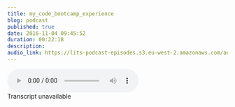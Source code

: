 ```yaml
---
title: my_code_bootcamp_experience
blog: podcast
published: true
date: 2016-11-04 09:45:52
duration: 00:22:18
description:
audio_link: https://lits-podcast-episodes.s3.eu-west-2.amazonaws.com/audio/my_code_bootcamp_experience_1.mp3
---
```

<div class="row">
<audio controls src='https://lits-podcast-episodes.s3.eu-west-2.amazonaws.com/audio/my_code_bootcamp_experience_1.mp3' class="col-md-12">
      Your browser does not support the <code>audio</code> element.
    </audio>
</div>
Transcript unavailable

[//]: # (Jobseeker's allowance sounds amazing, cause it's money the government gives you because you're unemployed. But I kind of feel like the mental Sze are behind the whole job centre benefits system. I'm sure, like Voldemort has a big role to play everyone and welcome to lost in the source. It's good to be bad for gift. My nasal sander force. I'm sick. So I made a parts to blow my nose and, like, you know, clean my eyes at some point because sinuses are a mess right now, but yeah. Um, today we're going to be talking about my boot camp experience and how I found that whole thing. It has higher than lows on. I'm going to be leaving that names off. Um, call pricks, so to speak, just for the sake of, like, I just can't be bothered or any black drama or anything like that. But it probably won't be difficult to find out who they are. Especially if you've heard my storey before. On especially if you know, you've previously asked me Oh, where did you go to DEA boot camp. And I've told you, um, Andi, probably like on my CV or something. Anyway, so Yeah, boot camp. So let's start at uni. I did creative writing and English literature, and uni was a blast. I didn't have any friends on DH. That doesn't sound is bad as it is. Like it not having friends wasn't terrible, that's all. It was actually pretty all right. I didn't have any uni friends. I had, like, real life friends. So after uni, I graduated on DH. That was all amazing, except for the fact that I didn't have a drop or have any jobs lined up. And that was because I wasn't looking. That is just cause I was looking and not getting anything. My writing was good. My writing still is good. I think I haven't done much of her recently. Um, but yeah, no one really wanted to, like, hire me, so that kind of sucked. So I thought to myself that if I had a full blown website, I'd be able to get hired, and, you know, I'd get all the calls and that the Guardian and the times and whoever would like, pick me up and I'll be in a amazing writer. Um, obviously, things didn't happen that way, But what ended up happening is that in deciding to build my own websites, I learn how to code. Basically, I couldn't afford to pay anyone toe code the website for me because I was on Jobseeker's allows at the time. But for those of you who don't know, Jobseeker's allowance is what Who Jobseeker's allowance sounds amazing cause it's money the government gives you because you're unemployed. But I kind of feel like the mental Sze are behind the whole job centre benefits system. I'm sure like Voldemort has a big role to play because the whole process is pretty so sucking. It is pretty horrible. So that wasn't a good time. But, um, I learned how to cope because I couldn't afford to pay anyone to do that on DH. I discovered, like the AEL these other languages. So I can, I thought was just like Hatim al CSS and then everything else was like super intense and super math C. And then I got on co academy, my favourite learning to code website. Everyone should be Concord Academy and those that hang on a minute. I don't even have to know what two plus two is to do this bit of Java script. And I don't have to know my times, tables or algebra or, like, you know, grafts to, like, know how to code and re because it looks a lot like English. And so that was like a mind alone moment. It was amazing. And so I just started exploring and co academy was free, which is amazing and just the ideal price for around that time and still is the idol price for not because free is always good. Mostly good, usually good. And so, yeah, I just began Teo kind of explore in that room and just decided, like, one day, I was kind of like, What if I could do this as a career? Like, how would that look like, what would I need to do to do this professionally? And I started Googling and researching on one of the first things. I mean searches like, Okay, how much do these people even make how much the code is even make? And I saw the figures on I was dumbfounded. I was just like starting salary 25 k. That's ridiculous, cause I was at the time looking at jobs that were like 18 k 20 cave. I was lucky. And that was like Rifi mon, 20 km wealthy. I am rich, but yeah. So the money was really good, Because if you're starting at 25 then everywhere red was like pay increases and pay rises are ridiculous as well in the industry. So I was like, Okay, fine. Actually, this works. What do I have to do that? What qualifications do I need to become a developer? And I just started realising that you don't need traditional qualifications. You didn't need a degree or engineering degree because that was my main concern. I didn't want to go back to uni for another 3 to 4 years to get back a computer science degree. There are boot camps that were popping up, and I thought, Wow, boot camp. Three months in the training. And essentially, you learned the basics. You learned the cause to be at least a junior developer on as that. That sounds amazing. That sounds ideo. So I decided to go for it. Now it's so important to research your options If you want to become a developer, if you want to go into coding research, your options, like maybe university is better for you because you learn a wide variety of things. You learned loads of different things instead of one thing really intensely. And that may give you better choice to decide. Like what you actually want to do. You know, maybe a boot camp is more suited for you because you are. Do you know what you want to do? And you just want to focus on this one thing and do it well or well enough. And so just research Google, find the right boot camps for you. The right courses. Figure out what the curriculums are for. Different boot camps compare because you're paying a lot of money for this. So you need to be able to compare and get the most bang for your buck. Um, so I did a lot of research, and I decided to go to this one place and we'll call this place the Red House. So I decided to go to the Red House on DH Essentially what? This place? What won it over for me was the fact that the Red House offered you three months paid work experience on the back off the few months off coding of learning how to code since the last six months in total. And I just look, that was amazing because no one else really offers that. No. Now offers that at all. And that means you. Well, that should have meant that you also get support in looking and finding a drop, Looking for finding a job, which was I deal because the whole reason I was in this predicament in the first place is because I couldn't get a job. So the tutor took a real big chance of me because I was then least knowledgeable out of everyone who was in my cohort like compared to everyone else. I was like the novice off the novices, Andi. And so it was like a gamble for him because it may have been like I mean, he would have still got my money anyway, but it may have just been like a waste of time. So anyway, I start this thing and I'm super excited, and I'm like, woo woo new chapter in my life And it feels like, you know, and you just like and a really bad relationship. And you've got this new lease oflife and just want to do everything and accomplish all the things you cut your hair. It was like that, except I didn't cut my hair. Um, but I had that new lease oflife and are super excited. And then I started on DH. Everything just got super real Coding is hard. Coding is difficult, and I found it really difficult when I started. And I would because I'm so used to like independent learning at Union Off. The stuff we had to do was independent. You write alone, read your books alone, essays. All that stuff is done alone. You have seminars off course, but typically was like independent learning. So I went into the boot camp with that mentality, and that was actually a big mistake for me. I shouldn't have done that because coding is also very communal. It's about asking the right questions on getting the answers that you need. It's about helping other people. It's about people helping you. It's about, you know, just learning off of people. There's a role, share and culture in particular code and communities. I can't speak for all of them. I can speak for Ruby on Ben Ruby. There is quite a bit of a sharing culture. But because I went in to have an independent mind set, I felt like the 1st 46 weeks were terrible for me. It was absolutely horrid. I was doing very, very badly, and I'm not used to failing. And I'm not used to finding things difficult either. So this was just like, Oh my gosh, what am I doing? I've made a huge steak, I'm a failure, and I was having all these really bad thoughts, and it was coming across my workers. Well, my work was just terrible. And then, you know, the half point if you came and my Tito is just like, you're doing really badly what's going on. And I was just like, it's so hard, What do I do? And he was just, like, just ask, like, if you're finding it difficult, just ask me. And I spoke to some of my other colleagues and peers and they were also finding it difficult. And that comforted me not because they found it difficult and, you know, weren't doing amazingly either. But just because I wasn't the only one, it meant that this thing wasn't it wasn't like, you know, because I was no intelligent or anything like that. This was Everyone finds code in difficult ever friends coding hard. So I start After that, I started asking questions. I started, like, you know, really trying to get the answers. I need it. If I didn't understand something, I would ask. And that's definitely the way to go with this. I would like with coding. So after that, you know, things started to pick up and look up, and I did well, my final assignment, and I presented its a whole bunch of like developers and industry people. And then it was time to start to do interviews on DH. The five of us in the cohort for all of us wanted to get jobs after through the the Red House on DH outs of before, I was the only one who didn't get a job, and I was also the only black woman. Although the cohort was quiet, multicultural on the gender balance was decent, but still it was like I was the only one who didn't get a job at my cheetah. Time was like, You know, I don't know why you're not getting a job, because your interview technique is really good. Your work is good. You're like a ball and all of this, You know, all this good stuff that meant I should be getting a job. And I just wasn't even when I was the last person to possibly get a job, it was like I wasn't getting it, so I ended up working for the Red House. Now, the waiver work experience goes is that they place you in a client company, which is what the interviews are for on DH through that they also get a senior developer. So they get a junior developer on the senior developed on the senior developer is kind of better. Coach. Did you develop in their new professional role now because I was working for the Red House? Um, it meant that there was no real chance of it becoming permanent. Or maybe there was. But I knew for a fact that this isn't what I wanted to be Permanently. I wanted to be doing different kind of work. Um, so I was looking for my own jobs, you know, I was trying to get interviews and emailing my CV out and all of that stuff on DH, they were at the time. They were supposedly also looking for jobs for me. Then I got sick. I get migraines, which I think are linked to stress. But the doctors don't know what is at the moment. And so I got migraines. And then I also got like a really bad case of the cold or flu or some sort, very similar to what I have now, actually. So I was out for a few days, about 2 to 3 days, and then I got back to work and my boss took me out for lunch on over lunch. He told me that basically, um, I should probably try and get a job by myself because companies don't want to hire both me and him on DH. Basically, I'm no, He fired me. Essentially, there's no real. And I said to put it, He's fired me. He said I should look for a job myself because of the companies. Didn't want to get him a swell at the time. It made sense, but looking back on, it's like what five paid you this money. Do your job to the maximum term, right? And then he started saying that maybe I should, you know, come back and retrain and all of this kind of stuff. And that kind of sent alarm bells for me because it's like if all this time I've needed to be trained, why did he say that the beginning? Why did you pass me if I wasn't good enough on DH? That's something that I think I've had to deal with a lot of industry, like trying to prove that I'm good enough or that I'm intelligent or that I know the work. That's been a common theme for two people who have hired me. So the the idea is like if you hire someone you know that they're good enough because you've hired them to do the job, you wouldn't hide them if they weren't good enough. And yet, after being hide, I still have to prove that I know what it is I'm doing, or that I want to learn, at least you know. But anyway, um, so I was fired and that was a shell shock on DH. Really disappointing on it meant I had to go back on Jobseeker's allowance because there was definitely no income coming in again, and it was real low point because it's kind of like, Wow, I've spent all this money to learn how to code and get a job and I'm back in Voldemort's layer and it just wasn't a good feeling. So one of the people on the cohort had a guy who's looking for mentee, and he put me in touch with him and this guy basically paid me while I was on Jobseeker's allowance as well. Tio come in and do some work with him like a few days a week, and that was a really good experience and I was like learning a lot and I e mailed my CV out as well and I got a few call backs and I might actually for work experience because I thought I wasn't good enough to get like her full time job because this is hard for at the time and someone gave me a full time job and that was really amazing. So I got my first job, no relief. I wasn't haven't but that's near Portsmouth but that's like two hours from London. But it was just such a nice turn of events because things have been going so crappy and so crummy. Um, for the last few months, to get my first job was just like, Wow, amazing. I am good enough. You know, I have made it all that money spent was all useless. It was was definitely worthwhile worth something. So yeah, that's pretty much my boot camp experience. There's definitely highs and lows on the highest. Definitely have helped me with my jobs that have come after, and the lows have taught me a lot of lessons, especially a lot of lessons about the industry on DH. I think it's very important that you find the right a place for you. So definitely research, research, research, research and also don't put too much expectations and things like, Just because you go to a boot camp in you do the course does not mean you're going to get a job. You definitely have to still work for the job. Apply to jobs on DH. Make sure your portfolio is worth showing and you have work to show. I I did have worked to show, but just in case you know it's not going to boot camp isn't the magic fix and if you if you are thinking about code and then just do it going coed academy and do a haste Herrmann CSS course. And it may seem really difficult, but I promise you, when you change that background colour from white to red or blue or yellow, you are going to feel amazing. It seems so minor and so simple, but honestly, like it's so amazing, the feeling knowing that you are learning this new thing and getting it and doing it to just do it, just go on co academy. It's free creating account and just do one of the courses. I definitely started hating Mel CSS. If you're not, don't ride him before there. Um, what else? What other teams do I have? Yeah, everyone finds code and hard. This is something that I didn't really know in my boot camp experience, even towards the end, even when I got my first job. It's not something I've learned until like my second job. My current job is that everyone finds coding really difficult from senior developers to junior developers. Everybody, people who've been in the industry for 20 years still found code and really hard because it's hard on. There's nothing wrong with that. There's nothing wrong with it being hard, and you're not unintelligent for finding it difficult at all. It's not a comment on your smarts. It's no comment on who you are. It's just coding is our programming. A computer is heart, and that's because computers are dumb, like computers don't know what to do. You have to tell them what to do. But humans are very used to like relying on implications and implying. If I say Oh, yeah, get me that, get me the tin opener. You're a human is going to go to the kitchen probably. And look for where they think that tin opener will be. Rosa the computer you need to tell it step by step, Get up from the bed, walk across the room, opened the door on. Getting into that habit of things is difficult initially especially, and also learning a A whole new language is hard, like justice hard. Um, coding is communal like. This is something I definitely did learn on my boot camp. It's very important that when you're finding things difficult that you ask for help, people will help you. Google is your best friend because someone on the Internet has had the same problem you're having on his angst. And then someone else who also had that problem and now has a solution has answered. And so what you can do is Google your question and just find a whole bunch of answers because a lot of people have had your problem cutting his communion man like I'm part of this mailing this called our rock and our rock amazing, honestly. And they is just a really good place to get jobs to advertise with jobs to advertise for events, toe organise events, toe debug, your app and arts, big questions about databases and small questions like Why on earth would my service start stuff like that? You know, it's just really commune you, and it's a really nice feeling known that there are people who want to help you out there. Um, so, yeah, cutting his communion. So just do it research everything everyone finds good and hard. So you're not you're not silly on DH coating his communion. I hope you guys have enjoyed listening into my boot Camp Storey. Yeah, like there's so much happening with B g t. Come 2017. I was recently featured in Buzzfeed to talk about Bt the name off that would be in the description on DH. I'm also going to be on BBC Berkshire. I don't have the link for that year, but it's gonna be soon. I suppose, Um again, we're preparing for our workshops next year, which are looking to be medium Edie dope. Really amazing. We're gonna do quite a few interesting coding workshop. So if you're thinking about going to a book out Oh, you think about land, not a code. But you kind of want to test the waters Definitely come to our entrance of coding workshops, which will be starting in January. And that's going to be super dope for loss on tutor at Blackguard Tech cheque us out on Facebook Blackguard Tech cheque us out on meet up the blackguard tech meet up and yeah, I think that's pretty much it. Bye. Thanks for listening)
